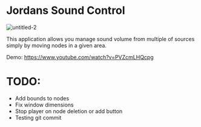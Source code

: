 # Jordans Sound Control

![untitled-2](https://user-images.githubusercontent.com/15781380/46910774-98042600-cf42-11e8-9398-16abe2c015b0.png)

This application allows you manage sound volume from multiple of sources simply by moving nodes in a given area.

Demo:
https://www.youtube.com/watch?v=PVZcmLHQcpg

# TODO:

- Add bounds to nodes
- Fix window dimensions
- Stop player on node deletion or add button
- Testing git commit
